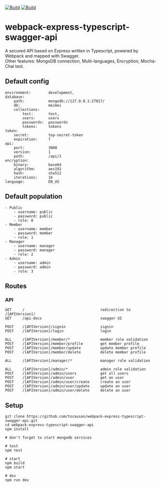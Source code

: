[![Build](https://img.shields.io/badge/build-passing-green.svg?style=flat-square)](http://tocausan.github.io)
[![Build](https://img.shields.io/badge/version-0.1.0-D07183.svg?style=flat-square)](http://tocausan.github.io)

# webpack-express-typescript-swagger-api

A secured API based on Express written in Typescript, powered by Webpack and mapped with Swagger.<br>
Other features: MongoDB connection, Multi-languages, Encryption, Mocha-Chai test.

## Default config
```text
environment:        development,
database:
    path:           mongodb://127.0.0.1:27017/
    db:             meimei
    collections:
        test:       test,
        users:      users
        passwords:  passwords
        tokens:     tokens
token:
    secret:         top-secret-token
    expiration:     7
api:
    port:           3000
    version:        1
    path:           /api/1
encryption: 
    binary:         base64
    algorithm:      aes192
    hash:           sha512
    iterations:     16
language:           EN_US
```

## Default population
```text
- Public
    - username: public
    - password: public
    - role: 0
- Member
    - username: member
    - password: member
    - role: 1
- Manager
    - username: manager
    - password: manager
    - role: 2
- Admin
    - username: admin
    - password: admin
    - role: 3
```

## Routes
### API
```text
GET     /                                   redirection to /[APIVersion]/
GET     /api-docs                           swagger UI

POST    /[APIVersion]/signin                signin
POST    /[APIVersion]/login                 login

ALL     /[APIVersion]/member/*              member role validation
POST    /[APIVersion]/member/profile        get member profile
POST    /[APIVersion]/member/update         update member profile
POST    /[APIVersion]/member/delete         delete member profile

ALL     /[APIVersion]/manager/*             manager role validation

ALL     /[APIVersion]/admin/*               admin role validation
POST    /[APIVersion]/admin/users           get all users
POST    /[APIVersion]/admin/user            get an user
POST    /[APIVersion]/admin/user/create     create an user
POST    /[APIVersion]/admin/user/update     update an user
POST    /[APIVersion]/admin/user/delete     delete an user
```

## Setup
```text
git clone https://github.com/tocausan/webpack-express-typescript-swagger-api.git
cd webpack-express-typescript-swagger-api
npm install

# don't forget to start mongodb services

# test
npm test

# start
npm build
npm start

# dev
npm run dev
```
